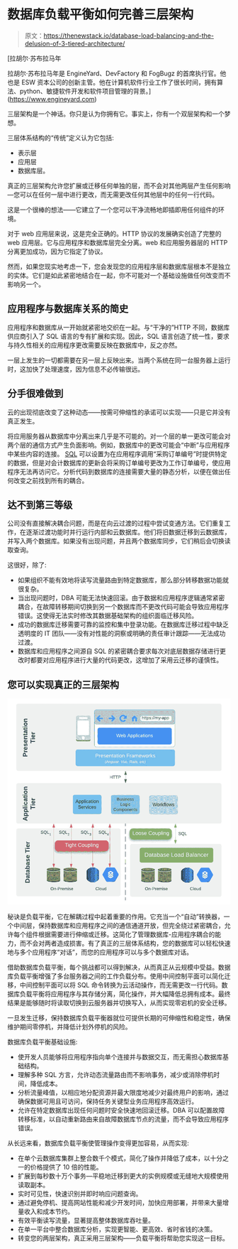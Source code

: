 # 数据库负载平衡如何完善三层架构

> 原文：<https://thenewstack.io/database-load-balancing-and-the-delusion-of-3-tiered-architecture/>

[](https://www.engineyard.com)

 [拉胡尔·苏布拉马年

拉胡尔·苏布拉马年是 EngineYard、DevFactory 和 FogBugz 的首席执行官。他也是 ESW 资本公司的创新主管。他在计算机软件行业工作了很长时间，拥有算法、python、敏捷软件开发和软件项目管理的背景。](https://www.engineyard.com) [](https://www.engineyard.com)

三层架构是一个神话。你只是认为你拥有它。事实上，你有一个双层架构和一个梦想。

三层体系结构的“传统”定义认为它包括:

*   表示层
*   应用层
*   数据库层。

真正的三层架构允许您扩展或迁移任何单独的层，而不会对其他两层产生任何影响—您可以在任何一层中进行更改，而无需更改任何其他层中的任何一行代码。

这是一个很棒的想法——它建立了一个您可以干净流畅地即插即用任何组件的环境。

对于 web 应用层来说，这是完全正确的。HTTP 协议的发展确实创造了完整的 web 应用层。它与应用程序和数据库层完全分离。web 和应用服务器层的 HTTP 分离更加成功，因为它指定了协议。

然而，如果您现实地考虑一下，您会发现您的应用程序层和数据库层根本不是独立的实体。它们是如此紧密地结合在一起，你不可能对一个基础设施做任何改变而不影响另一个。

## 应用程序与数据库关系的简史

应用程序和数据库从一开始就紧密地交织在一起。与“干净的”HTTP 不同，数据库供应商引入了 SQL 语言的专有扩展和实现。因此，SQL 语言创造了统一性，要求与持久性相关的应用程序更改需要反映在数据库中，反之亦然。

一层上发生的一切都需要在另一层上反映出来。当两个系统在同一台服务器上运行时，这加快了处理速度，因为信息不必传输很远。

## 分手很难做到

云的出现彻底改变了这种动态——按需可伸缩性的承诺可以实现——只是它并没有真正发生。

将应用服务器从数据库中分离出来几乎是不可能的。对一个层的单一更改可能会对两个层的通信方式产生负面影响。例如，数据库中的更改可能会“中断”与应用程序中某些内容的连接。 [SQL](https://citeseerx.ist.psu.edu/viewdoc/download?doi=10.1.1.218.507&rep=rep1&type=pdf) 可以设置为在应用程序调用“采购订单编号”时提供特定的数据，但是对会计数据库的更新会将采购订单编号更改为工作订单编号，使应用程序无法再访问它。分析代码到数据库的连接需要大量的静态分析，以便在做出任何改变之前找到所有的耦合。

## 达不到第三等级

公司没有直接解决耦合问题，而是在向云过渡的过程中尝试变通方法。它们重复工作，在逐渐过渡功能时并行运行内部和云数据库。他们将旧数据迁移到云数据库，并写入两个数据库。如果没有出现问题，并且两个数据库同步，它们稍后会切换读取查询。

这很好，除了:

*   如果组织不能有效地将读写流量路由到特定数据库，那么部分转移数据功能就很复杂。
*   当出现问题时，DBA 可能无法快速回滚。由于数据和应用程序逻辑通常紧密耦合，在故障转移期间切换到另一个数据库而不更改代码可能会导致应用程序错误。这使得无法实时修改其数据基础架构的组织面临迁移风险。
*   成功的数据库迁移需要可靠的监控和集中登录功能。在数据库迁移过程中缺乏透明度的 IT 团队——没有对性能的洞察或明确的责任审计跟踪——无法成功过渡。
*   数据库和应用程序之间源自 SQL 的紧密耦合要求每次对底层数据存储进行更改时都要对应用程序进行大量的代码更改，这增加了采用云迁移的谨慎性。

## 您可以实现真正的三层架构

![](img/eb0ef500581d8489921f71705a9ab9ed.png)

秘诀是负载平衡，它在解耦过程中起着重要的作用。它充当一个“自动”转换器，一个中间层，保持数据库和应用程序之间的通信通道开放，但完全绕过紧密耦合，允许每个组件根据需要进行伸缩或迁移。这简化了管理数据库-应用程序耦合的能力，而不会对两者造成损害。有了真正的三层体系结构，您的数据库可以轻松快速地与多个应用程序“对话”，而您的应用程序可以与多个数据库对话。

借助数据库负载平衡，每个挑战都可以得到解决，从而真正从云规模中受益。数据库负载平衡增强了多台服务器之间的工作负载分布。使用中间控制平面可以简化迁移，中间控制平面可以将 SQL 命令转换为云活动操作，而无需更改一行代码。数据库负载平衡将应用程序与其存储分离，简化操作，并大幅降低总拥有成本。最终结果是能够随时将读取切换到云服务器并切换写入，从而实现零宕机的安全迁移。

一旦发生迁移，保持数据库负载平衡器就位可提供长期的可伸缩性和稳定性，确保维护期间零停机，并降低计划外停机的风险。

数据库负载平衡基础设施:

*   使开发人员能够将应用程序指向单个连接并与数据交互，而无需担心数据库基础结构。
*   理解多种 SQL 方言，允许动态流量路由而不影响事务，减少或消除停机时间，降低成本。
*   分析流量峰值，以相应地分配资源并最大限度地减少对最终用户的影响，通过确保数据可用且可访问，保持任务关键型业务应用程序高效运行。
*   允许在特定数据库出现任何问题时安全快速地回滚迁移。DBA 可以配置故障转移标准，以自动重新路由来自故障数据库节点的流量，而不会导致应用程序错误。

从长远来看，数据库负载平衡使管理操作变得更加容易，从而实现:

*   在单个云数据库集群上整合数千个模式，简化了操作并降低了成本，以十分之一的价格提供了 10 倍的性能。
*   扩展到每秒数十万个事务—平稳地迁移到更大的实例规模或无缝地大规模使用读取副本。
*   实时可见性，快速识别并即时响应问题查询。
*   通过避免停机、提高网站性能和减少开发时间，加快应用部署，并带来大量增量收入和成本节约。
*   有效平衡读写流量，显著提高整体数据库吞吐量。
*   在单一平台中整合数据库分析，实现更智能、更高效、省时省钱的决策。
*   转变您的两层架构，真正采用三层架构——负载平衡将帮助您实现这一目标。

<svg xmlns:xlink="http://www.w3.org/1999/xlink" viewBox="0 0 68 31" version="1.1"><title>Group</title> <desc>Created with Sketch.</desc></svg>